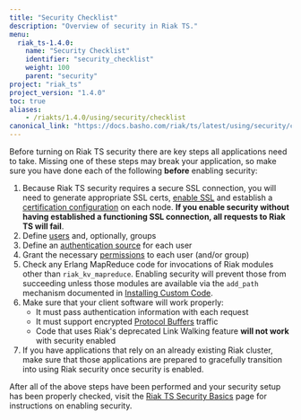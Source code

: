 ```yaml
---
title: "Security Checklist"
description: "Overview of security in Riak TS."
menu:
  riak_ts-1.4.0:
    name: "Security Checklist"
    identifier: "security_checklist"
    weight: 100
    parent: "security"
project: "riak_ts"
project_version: "1.4.0"
toc: true
aliases:
    - /riakts/1.4.0/using/security/checklist
canonical_link: "https://docs.basho.com/riak/ts/latest/using/security/checklist/"
---
```


Before turning on Riak TS security there are key steps all applications need to take. Missing one of these steps may break your application, so make sure you have done each of the following **before** enabling security:

1. Because Riak TS security requires a secure SSL connection, you will need
   to generate appropriate SSL certs, [enable SSL](../sources-management/#enabling-ssl) and establish a [certification configuration](../sources-management/#certificate-configuration) on each node. **If you
   enable security without having established a functioning SSL
   connection, all requests to Riak TS will fail**.
1. Define [users](../user-management)
   and, optionally, groups
1. Define an [authentication source](../sources-management) for each user
1. Grant the necessary [permissions](../user-management/#managing-permissions) to each user (and/or group)
1. Check any Erlang MapReduce code for invocations of Riak modules other
   than `riak_kv_mapreduce`. Enabling security will prevent those from
   succeeding unless those modules are available via the `add_path`
   mechanism documented in [Installing Custom Code](/riak/kv/2.1.4/using/reference/custom-code).
1. Make sure that your client software will work properly:
    * It must pass authentication information with each request
    * It must support encrypted [Protocol Buffers](/riak/kv/2.1.4/developing/api/protocol-buffers/)
      traffic
    * Code that uses Riak's deprecated Link Walking feature **will
      not work** with security enabled
1. If you have applications that rely on an already existing Riak
   cluster, make sure that those applications are prepared to gracefully
   transition into using Riak security once security is enabled.

After all of the above steps have been performed and your security setup has been properly checked, visit the [Riak TS Security Basics](../basics) page for instructions on enabling security.
